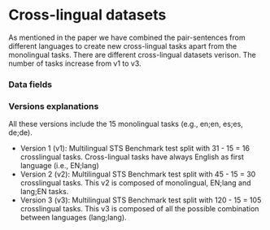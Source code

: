 # Cross-lingual datasets

As mentioned in the paper we have combined the pair-sentences from different languages to create new cross-lingual tasks apart from the monolingual tasks. There are different cross-lingual datasets verison. The number of tasks increase from v1 to v3. 

### Data fields


### Versions explanations
All these versions include the 15 monolingual tasks (e.g., en;en, es;es, de;de).  
* Version 1 (v1): Multilingual STS Benchmark test split with  31 - 15 = 16 crosslingual tasks. Cross-lingual tasks have always English as first language (i.e., EN;lang)
* Version 2 (v2): Multilingual STS Benchmark test split with  45 - 15 = 30 crosslingual tasks. This v2 is composed of monolingual, EN;lang and lang;EN tasks. 
* Version 3 (v3): Multilingual STS Benchmark test split with  120 - 15 = 105 crosslingual tasks. This v3 is composed of all the possible combination between languages (lang;lang). 
